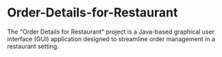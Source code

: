 # Order-Details-for-Restaurant
The "Order Details for Restaurant" project is a Java-based graphical user interface (GUI) application designed to streamline order management in a restaurant setting.
